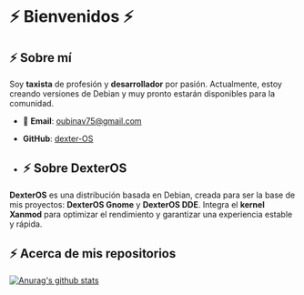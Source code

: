 # ⚡ Bienvenidos ⚡

## ⚡ Sobre mí
Soy **taxista** de profesión y **desarrollador** por pasión. Actualmente, estoy creando versiones de Debian y muy pronto estarán disponibles para la comunidad.  
- 📧 **Email**: oubinav75@gmail.com  
- **GitHub**: [dexter-OS](https://github.com/dexter-OS)

- ## ⚡ Sobre **DexterOS**
**DexterOS** es una distribución basada en Debian, creada para ser la base de mis proyectos: **DexterOS Gnome** y **DexterOS DDE**. Integra el **kernel Xanmod** para optimizar el rendimiento y garantizar una experiencia estable y rápida.

## ⚡ Acerca de mis repositorios
[![Anurag's github stats](https://github-readme-stats.vercel.app/api?username=dexter-OS&theme=dark)](https://github.com/dexter-OS)

